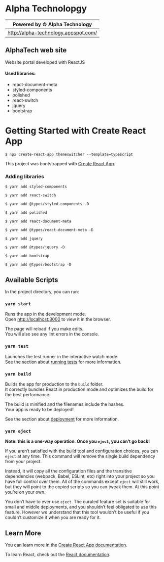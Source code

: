 # Alpha Technolopgy
|  Powered by    © Alpha Technology|
| ------ |
|  http://alpha-technology.appspot.com/ |

## AlphaTech web site

Website portal developed with ReactJS

#### Used libraries:

- react-document-meta 
- styled-components
- polished
- react-switch
- jquery
- bootstrap 


# Getting Started with Create React App
```
$ npx create-react-app themeswitcher --template=typescript 
```

This project was bootstrapped with [Create React App](https://github.com/facebook/create-react-app).

### Adding libraries
```
$ yarn add styled-components

$ yarn add react-switch

$ yarn add @types/styled-components -D

$ yarn add polished

$ yarn add react-document-meta

$ yarn add @types/react-document-meta -D

$ yarn add jquery

$ yarn add @types/jquery -D

$ yarn add bootstrap

$ yarn add @types/bootstrap -D
```
## Available Scripts

In the project directory, you can run:

### `yarn start`

Runs the app in the development mode.\
Open [http://localhost:3000](http://localhost:3000) to view it in the browser.

The page will reload if you make edits.\
You will also see any lint errors in the console.

### `yarn test`

Launches the test runner in the interactive watch mode.\
See the section about [running tests](https://facebook.github.io/create-react-app/docs/running-tests) for more information.

### `yarn build`

Builds the app for production to the `build` folder.\
It correctly bundles React in production mode and optimizes the build for the best performance.

The build is minified and the filenames include the hashes.\
Your app is ready to be deployed!

See the section about [deployment](https://facebook.github.io/create-react-app/docs/deployment) for more information.

### `yarn eject`

**Note: this is a one-way operation. Once you `eject`, you can’t go back!**

If you aren’t satisfied with the build tool and configuration choices, you can `eject` at any time. This command will remove the single build dependency from your project.

Instead, it will copy all the configuration files and the transitive dependencies (webpack, Babel, ESLint, etc) right into your project so you have full control over them. All of the commands except `eject` will still work, but they will point to the copied scripts so you can tweak them. At this point you’re on your own.

You don’t have to ever use `eject`. The curated feature set is suitable for small and middle deployments, and you shouldn’t feel obligated to use this feature. However we understand that this tool wouldn’t be useful if you couldn’t customize it when you are ready for it.

## Learn More

You can learn more in the [Create React App documentation](https://facebook.github.io/create-react-app/docs/getting-started).

To learn React, check out the [React documentation](https://reactjs.org/).

